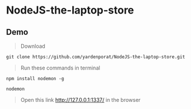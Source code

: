 # NodeJS-the-laptop-store

## Demo
> Download

    git clone https://github.com/yardenporat/NodeJS-the-laptop-store.git
    
> Run these commands in terminal

    npm install nodemon -g
    
    nodemon
    
> Open this link  http://127.0.0.1:1337/ in the browser


